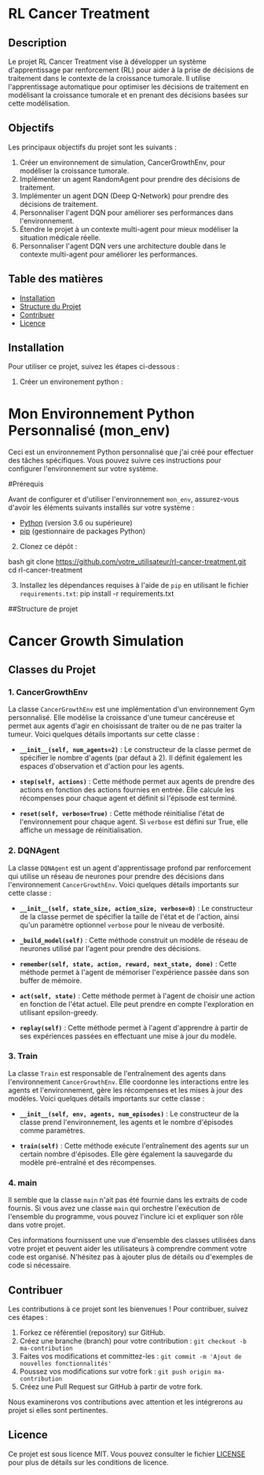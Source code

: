 # RL Cancer Treatment


## Description

Le projet RL Cancer Treatment vise à développer un système d'apprentissage par renforcement (RL) pour aider à la prise de décisions de traitement dans le contexte de la croissance tumorale. Il utilise l'apprentissage automatique pour optimiser les décisions de traitement en modélisant la croissance tumorale et en prenant des décisions basées sur cette modélisation.

## Objectifs

Les principaux objectifs du projet sont les suivants :

1. Créer un environnement de simulation, CancerGrowthEnv, pour modéliser la croissance tumorale.
2. Implémenter un agent RandomAgent pour prendre des décisions de traitement.
3. Implémenter un agent DQN (Deep Q-Network) pour prendre des décisions de traitement.
4. Personnaliser l'agent DQN pour améliorer ses performances dans l'environnement.
5. Étendre le projet à un contexte multi-agent pour mieux modéliser la situation médicale réelle.
6. Personnaliser l'agent DQN vers une architecture double dans le contexte multi-agent pour améliorer les performances.

## Table des matières

- [Installation](#installation)
- [Structure du Projet](#structure-du-projet)
- [Contribuer](#contribuer)
- [Licence](#licence)

## Installation

Pour utiliser ce projet, suivez les étapes ci-dessous :


1. Créer un environement python :
# Mon Environnement Python Personnalisé (mon_env)

Ceci est un environnement Python personnalisé que j'ai créé pour effectuer des tâches spécifiques. Vous pouvez suivre ces instructions pour configurer l'environnement sur votre système.

#Prérequis

Avant de configurer et d'utiliser l'environnement `mon_env`, assurez-vous d'avoir les éléments suivants installés sur votre système :

- [Python](https://www.python.org/downloads/) (version 3.6 ou supérieure)
- [pip](https://pip.pypa.io/en/stable/installing/) (gestionnaire de packages Python)
  
2. Clonez ce dépôt :

bash
git clone https://github.com/votre_utilisateur/rl-cancer-treatment.git
cd rl-cancer-treatment

3. Installez les dépendances requises à l'aide de `pip` en utilisant le fichier `requirements.txt`:
   pip install -r requirements.txt
   
 ##Structure de projet 
 # Cancer Growth Simulation

## Classes du Projet

### 1. CancerGrowthEnv

La classe `CancerGrowthEnv` est une implémentation d'un environnement Gym personnalisé. Elle modélise la croissance d'une tumeur cancéreuse et permet aux agents d'agir en choisissant de traiter ou de ne pas traiter la tumeur. Voici quelques détails importants sur cette classe :

- **`__init__(self, num_agents=2)`** : Le constructeur de la classe permet de spécifier le nombre d'agents (par défaut à 2). Il définit également les espaces d'observation et d'action pour les agents.

- **`step(self, actions)`** : Cette méthode permet aux agents de prendre des actions en fonction des actions fournies en entrée. Elle calcule les récompenses pour chaque agent et définit si l'épisode est terminé.

- **`reset(self, verbose=True)`** : Cette méthode réinitialise l'état de l'environnement pour chaque agent. Si `verbose` est défini sur True, elle affiche un message de réinitialisation.

### 2. DQNAgent

La classe `DQNAgent` est un agent d'apprentissage profond par renforcement qui utilise un réseau de neurones pour prendre des décisions dans l'environnement `CancerGrowthEnv`. Voici quelques détails importants sur cette classe :

- **`__init__(self, state_size, action_size, verbose=0)`** : Le constructeur de la classe permet de spécifier la taille de l'état et de l'action, ainsi qu'un paramètre optionnel `verbose` pour le niveau de verbosité.

- **`_build_model(self)`** : Cette méthode construit un modèle de réseau de neurones utilisé par l'agent pour prendre des décisions.

- **`remember(self, state, action, reward, next_state, done)`** : Cette méthode permet à l'agent de mémoriser l'expérience passée dans son buffer de mémoire.

- **`act(self, state)`** : Cette méthode permet à l'agent de choisir une action en fonction de l'état actuel. Elle peut prendre en compte l'exploration en utilisant epsilon-greedy.

- **`replay(self)`** : Cette méthode permet à l'agent d'apprendre à partir de ses expériences passées en effectuant une mise à jour du modèle.

### 3. Train

La classe `Train` est responsable de l'entraînement des agents dans l'environnement `CancerGrowthEnv`. Elle coordonne les interactions entre les agents et l'environnement, gère les récompenses et les mises à jour des modèles. Voici quelques détails importants sur cette classe :

- **`__init__(self, env, agents, num_episodes)`** : Le constructeur de la classe prend l'environnement, les agents et le nombre d'épisodes comme paramètres.

- **`train(self)`** : Cette méthode exécute l'entraînement des agents sur un certain nombre d'épisodes. Elle gère également la sauvegarde du modèle pré-entraîné et des récompenses.

### 4. main

Il semble que la classe `main` n'ait pas été fournie dans les extraits de code fournis. Si vous avez une classe `main` qui orchestre l'exécution de l'ensemble du programme, vous pouvez l'inclure ici et expliquer son rôle dans votre projet.

Ces informations fournissent une vue d'ensemble des classes utilisées dans votre projet et peuvent aider les utilisateurs à comprendre comment votre code est organisé. N'hésitez pas à ajouter plus de détails ou d'exemples de code si nécessaire.


## Contribuer

Les contributions à ce projet sont les bienvenues ! Pour contribuer, suivez ces étapes :

1. Forkez ce référentiel (repository) sur GitHub.
2. Créez une branche (branch) pour votre contribution : `git checkout -b ma-contribution`
3. Faites vos modifications et committez-les : `git commit -m 'Ajout de nouvelles fonctionnalités'`
4. Poussez vos modifications sur votre fork : `git push origin ma-contribution`
5. Créez une Pull Request sur GitHub à partir de votre fork.

Nous examinerons vos contributions avec attention et les intégrerons au projet si elles sont pertinentes.


## Licence

Ce projet est sous licence MIT. Vous pouvez consulter le fichier [LICENSE](LICENSE) pour plus de détails sur les conditions de licence.






